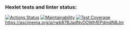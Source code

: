 ### Hexlet tests and linter status:
[![Actions Status](https://github.com/Costard86/java-project-61/workflows/hexlet-check/badge.svg)](https://github.com/Costard86/java-project-61/actions) 
[![Maintainability](https://api.codeclimate.com/v1/badges/c0b6415ad90d0294d6c7/maintainability)](https://codeclimate.com/github/Costard86/java-project-61/maintainability)
[![Test Coverage](https://api.codeclimate.com/v1/badges/c0b6415ad90d0294d6c7/test_coverage)](https://codeclimate.com/github/Costard86/java-project-61/test_coverage)
https://asciinema.org/a/rwb87BJadNvDOWhfEPdmdN8Jm
